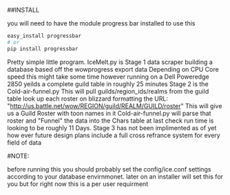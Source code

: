 ##INSTALL

you will need to have the module progress bar installed to use this

```bash
easy_install progressbar
# or
pip install progressbar
```

Pretty simple little program. IceMelt.py is Stage 1 data scraper building a database based off the wowprogress export data
Depending on CPU Core speed this might take some time however running on a Dell Poweredge 2850 yeilds a complete guild table in roughly 25 minutes
Stage 2 is the Cold-air-funnel.py This will pull guilds/region_ids/realms from the guild table look up each roster on blizzard formatting the URL: "http://us.battle.net/wow/REGION/guild/REALM/GUILD/roster"
This will give us a Guild Roster with toon names in it Cold-air-funnel.py will parse that roster and "Funnel" the data into the Chars table at last check run time is looking to be roughly 11 Days.
Stage 3 has not been implimented as of yet how ever future design plans include a full cross refrance system for every field of data

#NOTE:

before running this you should probably set the config/ice.conf settings according to your database envirnmonet.
later on an installer will set this for you but for right now this is a per user requirment
